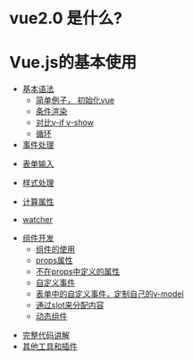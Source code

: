 <!-- slide -->
# vue2.0 是什么?
<!-- slide -->
# Vue.js的基本使用
<!-- slide -->
- [基本语法](#)
  - [简单例子， 初始化vue](#-vue)
  - [条件渲染](#-1)
  - [对比v-if v-show](#v-if-v-show)
  - [循环](#-2)
  <!-- slide -->
- [事件处理](#-6)
<!-- slide -->
- [表单输入](#-7)
<!-- slide -->
- [样式处理](#-8)
<!-- slide -->
- [计算属性](#-9)
<!-- slide -->
- [watcher](#watcher)
<!-- slide -->
- [组件开发](#-10)
  - [组件的使用](#-11)
  - [props属性](#props)
  - [不在props中定义的属性](#props-1)
  - [自定义事件](#-12)
  - [表单中的自定义事件，定制自己的v-model](#v-model)
  - [通过slot来分配内容](#slot)
  - [动态组件](#-13)
<!-- slide -->
- [完整代码讲解](#-14)
- [其他工具和插件](#-15)
